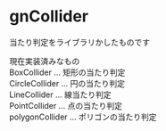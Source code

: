 # gnCollider  
当たり判定をライブラリかしたものです  

現在実装済みなもの  
BoxCollider ... 矩形の当たり判定  
CircleCollider ... 円の当たり判定  
LineCollider ... 線当たり判定  
PointCollider ... 点の当たり判定  
polygonCollider ... ポリゴンの当たり判定  